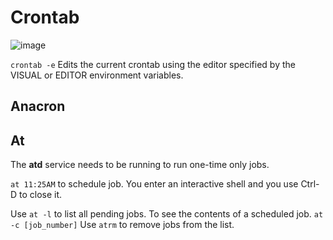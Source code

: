 # Crontab

![image](https://github.com/Banzly/RHCSA-Linux-9-Notes/assets/113104087/65ff68a1-f065-440f-a399-dbc1b8d75762)


``crontab -e``
Edits the current crontab using the editor specified by the VISUAL or EDITOR environment variables.


## Anacron



## At

The **atd** service needs to be running to run one-time only jobs.

``at 11:25AM`` to schedule job.
You enter an interactive shell and you use Ctrl-D to close it.

Use ``at -l`` to list all pending jobs.
To see the contents of a scheduled job. ``at -c [job_number]``
Use ``atrm`` to remove jobs from the list.
